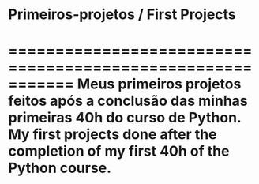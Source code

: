 # Primeiros-projetos / First Projects
===========================================================
Meus primeiros projetos feitos após a conclusão das minhas primeiras 40h do curso de Python.
My first projects done after the completion of my first 40h of the Python course.
===========================================================
